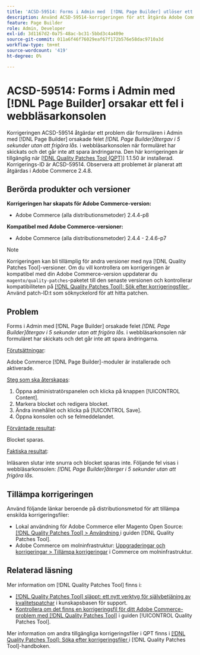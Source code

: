 ```yaml
---
title: 'ACSD-59514: Forms i Admin med  [!DNL Page Builder] utlöser ett fel i webbläsarkonsolen'
description: Använd ACSD-59514-korrigeringen för att åtgärda Adobe Commerce-problemet där formulär i Admin med  [!DNL Page Builder] orsakade felet [!DNL Page Builder] återgav i 5 sekunder utan att frigöra lås. i webbläsarkonsolen när formuläret har skickats och ändringarna kan inte sparas.
feature: Page Builder
role: Admin, Developer
exl-id: 3d1167d2-0a75-48ac-bc31-5bbd3c4a409e
source-git-commit: 011a6f46f76029eaf67f172b576e58dac9710a3d
workflow-type: tm+mt
source-wordcount: '419'
ht-degree: 0%

---
```


# ACSD-59514: Forms i Admin med [!DNL Page Builder] orsakar ett fel i webbläsarkonsolen

Korrigeringen ACSD-59514 åtgärdar ett problem där formulären i Admin med [!DNL Page Builder] orsakade felet *[!DNL Page Builder]återgav i 5 sekunder utan att frigöra lås.* i webbläsarkonsolen när formuläret har skickats och det går inte att spara ändringarna. Den här korrigeringen är tillgänglig när [[!DNL Quality Patches Tool (QPT)]](https://experienceleague.adobe.com/en/docs/commerce-operations/tools/quality-patches-tool/quality-patches-tool-to-self-serve-quality-patches) 1.1.50 är installerad. Korrigerings-ID är ACSD-59514. Observera att problemet är planerat att åtgärdas i Adobe Commerce 2.4.8.

## Berörda produkter och versioner

**Korrigeringen har skapats för Adobe Commerce-version:**

* Adobe Commerce (alla distributionsmetoder) 2.4.4-p8

**Kompatibel med Adobe Commerce-versioner:**

* Adobe Commerce (alla distributionsmetoder) 2.4.4 - 2.4.6-p7

>[!NOTE]
>
>Korrigeringen kan bli tillämplig för andra versioner med nya [!DNL Quality Patches Tool]-versioner. Om du vill kontrollera om korrigeringen är kompatibel med din Adobe Commerce-version uppdaterar du `magento/quality-patches`-paketet till den senaste versionen och kontrollerar kompatibiliteten på [[!DNL Quality Patches Tool]: Sök efter korrigeringsfiler ](https://experienceleague.adobe.com/tools/commerce-quality-patches/index.html). Använd patch-ID:t som söknyckelord för att hitta patchen.

## Problem

Forms i Admin med [!DNL Page Builder] orsakade felet *[!DNL Page Builder]återgav i 5 sekunder utan att frigöra lås.* i webbläsarkonsolen när formuläret har skickats och det går inte att spara ändringarna.

<u>Förutsättningar</u>:

Adobe Commerce [!DNL Page Builder]-moduler är installerade och aktiverade.

<u>Steg som ska återskapas</u>:

1. Öppna administratörspanelen och klicka på knappen [!UICONTROL Content].
1. Markera blocket och redigera blocket.
1. Ändra innehållet och klicka på [!UICONTROL Save].
1. Öppna konsolen och se felmeddelandet.

<u>Förväntade resultat</u>:

Blocket sparas.

<u>Faktiska resultat</u>:

Inläsaren slutar inte snurra och blocket sparas inte. Följande fel visas i webbläsarkonsolen:
*[!DNL Page Builder]återger i 5 sekunder utan att frigöra lås.*

## Tillämpa korrigeringen

Använd följande länkar beroende på distributionsmetod för att tillämpa enskilda korrigeringsfiler:

* Lokal användning för Adobe Commerce eller Magento Open Source: [[!DNL Quality Patches Tool] > Användning ](/help/tools/quality-patches-tool/usage.md) i guiden [!DNL Quality Patches Tool].
* Adobe Commerce om molninfrastruktur: [Uppgraderingar och korrigeringar > Tillämpa korrigeringar](https://experienceleague.adobe.com/docs/commerce-cloud-service/user-guide/develop/upgrade/apply-patches.html) i Commerce om molninfrastruktur.

## Relaterad läsning

Mer information om [!DNL Quality Patches Tool] finns i:

* [[!DNL Quality Patches Tool] släppt: ett nytt verktyg för självbetjäning av kvalitetspatchar](https://experienceleague.adobe.com/en/docs/commerce-operations/tools/quality-patches-tool/quality-patches-tool-to-self-serve-quality-patches) i kunskapsbasen för support.
* [Kontrollera om det finns en korrigeringsfil för ditt Adobe Commerce-problem med  [!DNL Quality Patches Tool]](/help/tools/quality-patches-tool/patches-available-in-qpt/check-patch-for-magento-issue-with-magento-quality-patches.md) i guiden [!UICONTROL Quality Patches Tool].


Mer information om andra tillgängliga korrigeringsfiler i QPT finns i [[!DNL Quality Patches Tool]: Söka efter korrigeringsfiler ](https://experienceleague.adobe.com/tools/commerce-quality-patches/index.html) i [!DNL Quality Patches Tool]-handboken.
